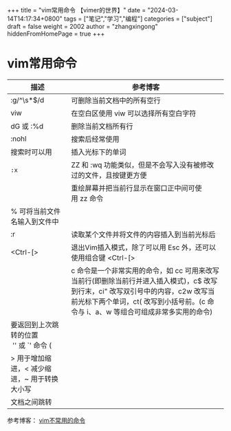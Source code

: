 +++
title = "vim常用命令 【vimer的世界】"
date = "2024-03-14T14:17:34+0800"
tags = ["笔记","学习","编程"]
categories = ["subject"]
draft = false
weight = 2002
author = "zhangxingong"
hiddenFromHomePage = true
+++

# vim常用命令

| 描述                                                                              | 参考博客  |
|---------------------------------------------------------------------------------|-------------------------------------------------------------------------------------------------------|
|:g/^\s*$/d  |	可删除当前文档中的所有空行|
|viw |	在空白区使用 viw 可以选择所有空白字符|
|dG 或 :%d	| 删除当前文档所有行|
|:nohl |	搜索后经常使用 |
|	搜索时可以用 <Ctrl-r><Ctrl-w> | 插入光标下的单词|
|`:x` |	ZZ 和 :wq 功能类似，但是不会写入没有被修改过的文件，且按键更方便 |
| |	重绘屏幕并把当前行显示在窗口正中间可使用 zz 命令|
|	<Ctrl-r>% 可将当前文件名输入到文件中| |
|:r <filename>|	读取某个文件并将文件的内容插入到当前光标后|
|<Ctrl-[> |	退出Vim插入模式，除了可以用 Esc 外，还可以使用组合键 <Ctrl-[>|
||	c 命令是一个非常实用的命令，如 cc 可用来改写当前行(即删除当前行并进入插入模式)，c$ 改写到行末，ci" 改写双引号中的内容，c2w 改写当前光标下两个单词，ct( 改写到小括号前。(c 命令与 i、a、w 等组合可组成非常多实用的命令)|
|要返回到上次跳转的位置	 '' 或 `' 命令 (||
|	> 用于增加缩进，< 减少缩进，~ 用于转换大小写| |
|<Ctrl-o> <Ctrl-i> 文档之间跳转	||

参考博客：
[vim不常用的命令](https://gcore.jsdelivr.net/gh/zhangxingong/blog@main/static/img/vim不常用的命令.xlsx "vim不常用的命令")
